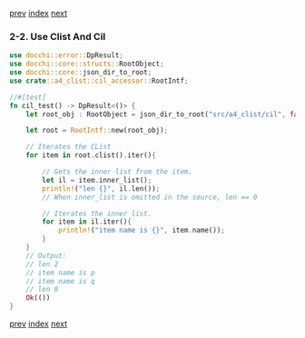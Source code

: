 [prev](root.md)
[index](index.md)
[next](root.md)

### 2-2. Use Clist And Cil

```rust
use docchi::error::DpResult;
use docchi::core::structs::RootObject;
use docchi::core::json_dir_to_root;
use crate::a4_clist::cil_accessor::RootIntf;

//#[test]
fn cil_test() -> DpResult<()> {
    let root_obj : RootObject = json_dir_to_root("src/a4_clist/cil", false)?;

    let root = RootIntf::new(root_obj);

    // Iterates the CList
    for item in root.clist().iter(){

        // Gets the inner list from the item.
        let il = item.inner_list();
        println!("len {}", il.len());
        // When inner_list is omitted in the source, len == 0

        // Iterates the inner list.
        for item in il.iter(){
            println!("item name is {}", item.name());
        }
    }
    // Output:
    // len 2
    // item name is p
    // item name is q
    // len 0
    Ok(())
}
```


[prev](root.md)
[index](index.md)
[next](root.md)
